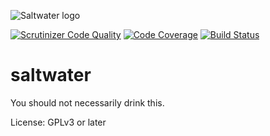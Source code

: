 ![Saltwater logo](https://raw.githubusercontent.com/daviddeutsch/saltwater/master/docs/img/saltwater_logo.png)

[![Scrutinizer Code Quality](https://scrutinizer-ci.com/g/daviddeutsch/saltwater/badges/quality-score.png?b=master)](https://scrutinizer-ci.com/g/daviddeutsch/saltwater/?branch=master)
[![Code Coverage](https://scrutinizer-ci.com/g/daviddeutsch/saltwater/badges/coverage.png?b=master)](https://scrutinizer-ci.com/g/daviddeutsch/saltwater/?branch=master)
[![Build Status](https://travis-ci.org/daviddeutsch/saltwater.png?branch=master)](https://travis-ci.org/daviddeutsch/saltwater)

saltwater
=========

You should not necessarily drink this.

License: GPLv3 or later
